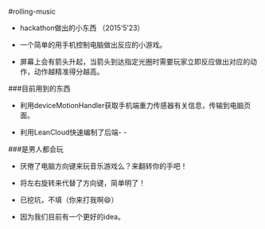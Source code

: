 #rolling-music

- hackathon做出的小东西     （2015‘5’23）

- 一个简单的用手机控制电脑做出反应的小游戏。

- 屏幕上会有箭头升起，当箭头到达指定光圈时需要玩家立即反应做出对应的动作，动作越精准得分越高。	

###目前用到的东西
- 利用deviceMotionHandler获取手机端重力传感器有关信息，传输到电脑页面。

- 利用LeanCloud快速编制了后端- -

###是男人都会玩

- 厌倦了电脑方向键来玩音乐游戏么？来翻转你的手吧！

- 将左右旋转来代替了方向键，简单明了！


 - 已挖坑，不填（你来打我啊😄）
 
 - 因为我们目前有一个更好的idea。
 

 

